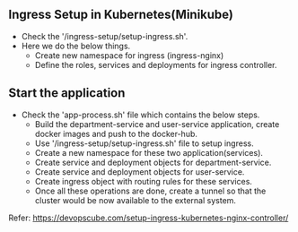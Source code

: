 Ingress Setup in Kubernetes(Minikube)
--------------------------------------------
* Check the '/ingress-setup/setup-ingress.sh'.
* Here we do the below things.
  * Create new namespace for ingress (ingress-nginx)
  * Define the roles, services and deployments for ingress controller.


Start the application
-----------------------
* Check the 'app-process.sh' file which contains the below steps.
  * Build the department-service and user-service application, create docker images and push to the docker-hub.
  * Use '/ingress-setup/setup-ingress.sh' file to setup ingress.
  * Create a new namespace for these two application(services).
  * Create service and deployment objects for department-service.
  * Create service and deployment objects for user-service.
  * Create ingress object with routing rules for these services.
  * Once all these operations are done, create a tunnel so that the cluster would be now available to the external system.


Refer: https://devopscube.com/setup-ingress-kubernetes-nginx-controller/

